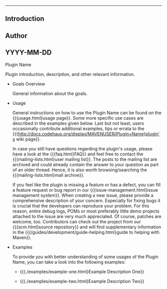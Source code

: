  ------
 Introduction
 ------
 Author
 ------
 YYYY-MM-DD
 ------


Plugin Name

  Plugin introduction, description, and other relevant information.

* Goals Overview

  General information about the goals.

[//]: # (  * {{{<goal>.html}prefix:goal}} short description for this plugin goal.)

* Usage

  General instructions on how to use the Plugin Name can be found on the {{{usage.html}usage page}}. Some more
  specific use cases are described in the examples given below. Last but not least, users occasionally contribute
  additional examples, tips or errata to the
  {{{http://docs.codehaus.org/display/MAVENUSER/Plugin+Name}plugin's wiki page}}.

  In case you still have questions regarding the plugin's usage, please have a look at the {{{faq.html}FAQ}} and feel
  free to contact the {{{mailing-lists.html}user mailing list}}. The posts to the mailing list are archived and could
  already contain the answer to your question as part of an older thread. Hence, it is also worth browsing/searching
  the {{{mailing-lists.html}mail archive}}.

  If you feel like the plugin is missing a feature or has a defect, you can fill a feature request or bug report in our
  {{{issue-management.html}issue management system}}. When creating a new issue, please provide a comprehensive description of your
  concern. Especially for fixing bugs it is crucial that the developers can reproduce your problem. For this reason,
  entire debug logs, POMs or most preferably little demo projects attached to the issue are very much appreciated.
  Of course, patches are welcome, too. Contributors can check out the project from our
  {{{scm.html}source repository}} and will find supplementary information in the
  {{{/guides/development/guide-helping.html}guide to helping with Maven}}.

* Examples

  To provide you with better understanding of some usages of the Plugin Name,
  you can take a look into the following examples:

  * {{{./examples/example-one.html}Example Description One}}

  * {{{./examples/example-two.html}Example Description Two}}